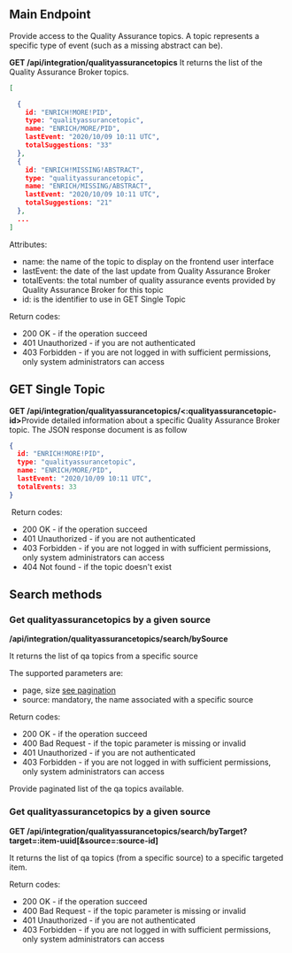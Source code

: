 ## Main Endpoint
Provide access to the Quality Assurance topics. A topic represents a specific type of event (such as a missing abstract can be).

**GET /api/integration/qualityassurancetopics**
It returns the list of the Quality Assurance Broker topics.

```json
[

  {
    id: "ENRICH!MORE!PID",
    type: "qualityassurancetopic",
    name: "ENRICH/MORE/PID",
    lastEvent: "2020/10/09 10:11 UTC",
    totalSuggestions: "33"
  },
  {
    id: "ENRICH!MISSING!ABSTRACT",
    type: "qualityassurancetopic",
    name: "ENRICH/MISSING/ABSTRACT",
    lastEvent: "2020/10/09 10:11 UTC",
    totalSuggestions: "21"
  },
  ...
]
```
Attributes:
* name: the name of the topic to display on the frontend user interface
* lastEvent: the date of the last update from Quality Assurance Broker
* totalEvents: the total number of quality assurance events provided by Quality Assurance Broker for this topic
* id: is the identifier to use in GET Single Topic

Return codes:
* 200 OK - if the operation succeed
* 401 Unauthorized - if you are not authenticated
* 403 Forbidden - if you are not logged in with sufficient permissions, only system administrators can access

## GET Single Topic
**GET /api/integration/qualityassurancetopics/<:qualityassurancetopic-id>**
​
Provide detailed information about a specific Quality Assurance Broker topic. The JSON response document is as follow
​
```json
{
  id: "ENRICH!MORE!PID",
  type: "qualityassurancetopic",
  name: "ENRICH/MORE/PID",
  lastEvent: "2020/10/09 10:11 UTC",
  totalEvents: 33
}
```
​
Return codes:
* 200 OK - if the operation succeed
* 401 Unauthorized - if you are not authenticated
* 403 Forbidden - if you are not logged in with sufficient permissions, only system administrators can access
* 404 Not found - if the topic doesn't exist

## Search methods
### Get qualityassurancetopics by a given source
**/api/integration/qualityassurancetopics/search/bySource**

It returns the list of qa topics from a specific source

The supported parameters are:
* page, size [see pagination](README.md#Pagination)
* source: mandatory, the name associated with a specific source

Return codes:
* 200 OK - if the operation succeed
* 400 Bad Request - if the topic parameter is missing or invalid
* 401 Unauthorized - if you are not authenticated
* 403 Forbidden - if you are not logged in with sufficient permissions, only system administrators can access

Provide paginated list of the qa topics available.

### Get qualityassurancetopics by a given source
**GET /api/integration/qualityassurancetopics/search/byTarget?target=:item-uuid[&source=:source-id]**

It returns the list of qa topics (from a specific source) to a specific targeted item.

Return codes:
* 200 OK - if the operation succeed
* 400 Bad Request - if the topic parameter is missing or invalid
* 401 Unauthorized - if you are not authenticated
* 403 Forbidden - if you are not logged in with sufficient permissions, only system administrators can access
